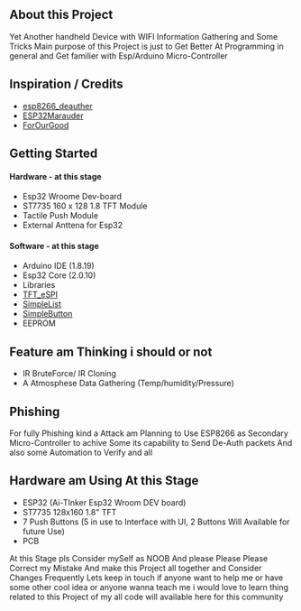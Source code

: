 ## About this Project
Yet Another handheld Device with WIFI Information Gathering and Some Tricks
Main purpose of this Project is just to Get Better At Programming in general and Get familier with Esp/Arduino Micro-Controller
## Inspiration / Credits
- [esp8266_deauther](https://github.com/SpacehuhnTech/esp8266_deauther)
- [ESP32Marauder](https://github.com/justcallmekoko/ESP32Marauder)
- [ForOurGood](https://www.youtube.com/@ForOurGood/featured)
## Getting Started
#### Hardware - at this stage
- Esp32 Wroome Dev-board
- ST7735 160 x 128 1.8 TFT Module
- Tactile Push Module
- External Anttena for Esp32
#### Software - at this stage
- Arduino IDE (1.8.19)
- Esp32 Core (2.0.10)
- Libraries 
- [TFT_eSPI](https://github.com/Bodmer/TFT_eSPI)
- [SimpleList](https://github.com/spacehuhn/SimpleList)
- [SimpleButton](https://github.com/spacehuhn/SimpleButton)
- EEPROM
## Feature am Thinking i should or not 
- IR BruteForce/ IR Cloning
- A Atmosphese Data Gathering (Temp/humidity/Pressure)
## Phishing 
For fully Phishing kind a Attack am Planning to Use ESP8266 as Secondary Micro-Controller to achive Some its capability to Send De-Auth packets And also some 
Automation to Verify and all 
## Hardware am Using At this Stage 
- ESP32 (Ai-TInker Esp32 Wroom DEV board)
- ST7735 128x160 1.8" TFT
- 7 Push Buttons (5 in use to Interface with UI, 2 Buttons Will Available for future Use)
- PCB



At this Stage pls Consider mySelf as NOOB And please Please Please Correct my Mistake And make this Project all together and Consider Changes Frequently
Lets keep in touch if anyone want to help me or have some other cool idea or anyone wanna teach me i would love to learn thing related to this Project of my 
all code will available here for this community
